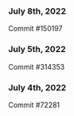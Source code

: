 ### July 8th, 2022

Commit #150197

### July 5th, 2022

Commit #314353


### July 4th, 2022

Commit #72281
